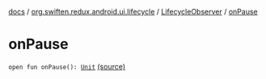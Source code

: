 [docs](../../index.md) / [org.swiften.redux.android.ui.lifecycle](../index.md) / [LifecycleObserver](index.md) / [onPause](./on-pause.md)

# onPause

`open fun onPause(): `[`Unit`](https://kotlinlang.org/api/latest/jvm/stdlib/kotlin/-unit/index.html) [(source)](https://github.com/protoman92/KotlinRedux/tree/master/android/android-lifecycle/src/main/java/org/swiften/redux/android/ui/lifecycle/AndroidLifecycle.kt#L55)